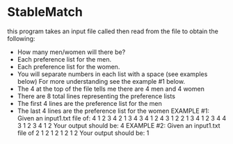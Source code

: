 # StableMatch

this program takes an input file called then read from the file to obtain the following:
- How many men/women will there be?
- Each preference list for the men.
- Each preference list for the women.
- You will separate numbers in each list with a space (see examples below)
For more understanding see the example #1 below.
- The 4 at the top of the file tells me there are 4 men and 4 women
- There are 8 total lines representing the preference lists
- The first 4 lines are the preference list for the men
- The last 4 lines are the preference list for the women
EXAMPLE #1: Given an input1.txt file of:
4 
1 2 3 4
2 1 3 4
3 4 1 2
4 3 1 2
2 1 3 4
1 2 3 4
4 3 1 2
3 4 1 2
Your output should be:
4
EXAMPLE #2: Given an input1.txt file of
2
1 2
1 2
1 2
1 2
Your output should be:
1
